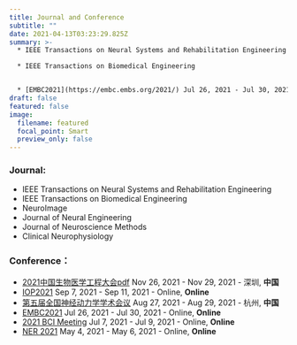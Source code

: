```yaml
---
title: Journal and Conference
subtitle: ""
date: 2021-04-13T03:23:29.825Z
summary: >-
  * IEEE Transactions on Neural Systems and Rehabilitation Engineering

  * IEEE Transactions on Biomedical Engineering


  * [EMBC2021](https://embc.embs.org/2021/) Jul 26, 2021 - Jul 30, 2021 - Guadalajara , **Mexico**
draft: false
featured: false
image:
  filename: featured
  focal_point: Smart
  preview_only: false
---
```

### **Journal:**

* IEEE Transactions on Neural Systems and Rehabilitation Engineering
* IEEE Transactions on Biomedical Engineering
* NeuroImage
* Journal of Neural Engineering
* Journal of Neuroscience Methods
* Clinical Neurophysiology

### **Conference：**

* [2021中国生物医学工程大会](https://www.csbmemeeting.org)[pdf](2021年CSBME大会征文通知.pdf) Nov 26, 2021 - Nov 29, 2021 - 深圳, **中国**
* [IOP2021](https://iop.societyconference.com/v2/) Sep 7, 2021 - Sep 11, 2021 - Online, **Online**
* [第五届全国神经动力学学术会议](https://mp.weixin.qq.com/s/Iw2AXMagc6x2zM2j3geTog) Aug 27, 2021 - Aug 29, 2021 - 杭州, **中国**
* [EMBC2021](https://embc.embs.org/2021/) Jul 26, 2021 - Jul 30, 2021 - Online, **Online**
* [2021 BCI Meeting](https://bcisociety.org/bci-meeting/) Jul 7, 2021 - Jul 9, 2021 - Online, **Online**
* [NER 2021](https://neuro.embs.org/2021/) May 4, 2021 - May 6, 2021 - Online, **Online**